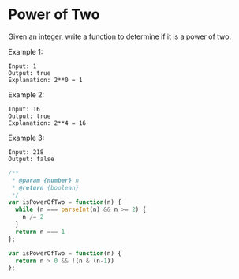 # Power of Two

Given an integer, write a function to determine if it is a power of two.

Example 1:

    Input: 1
    Output: true 
    Explanation: 2**0 = 1

Example 2:

    Input: 16
    Output: true
    Explanation: 2**4 = 16

Example 3:

    Input: 218
    Output: false


```JavaScript
/**
 * @param {number} n
 * @return {boolean}
 */
var isPowerOfTwo = function(n) {
  while (n === parseInt(n) && n >= 2) {
    n /= 2
  }
  return n === 1
};

var isPowerOfTwo = function(n) {
  return n > 0 && !(n & (n-1))
};
```
